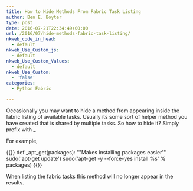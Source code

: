```yaml
---
title: How to Hide Methods From Fabric Task Listing
author: Ben E. Boyter
type: post
date: 2016-07-21T22:34:49+00:00
url: /2016/07/hide-methods-fabric-task-listing/
nkweb_code_in_head:
  - default
nkweb_Use_Custom_js:
  - default
nkweb_Use_Custom_Values:
  - default
nkweb_Use_Custom:
  - 'false'
categories:
  - Python Fabric

---
```

Occasionally you may want to hide a method from appearing inside the fabric listing of available tasks. Usually its some sort of helper method you have created that is shared by multiple tasks. So how to hide it? Simply prefix with _ 

For example,

{{<highlight python>}}
def _apt_get(packages):
    '''Makes installing packages easier'''
    sudo('apt-get update')
    sudo('apt-get -y --force-yes install %s' % packages)
{{</highlight>}}

When listing the fabric tasks this method will no longer appear in the results.